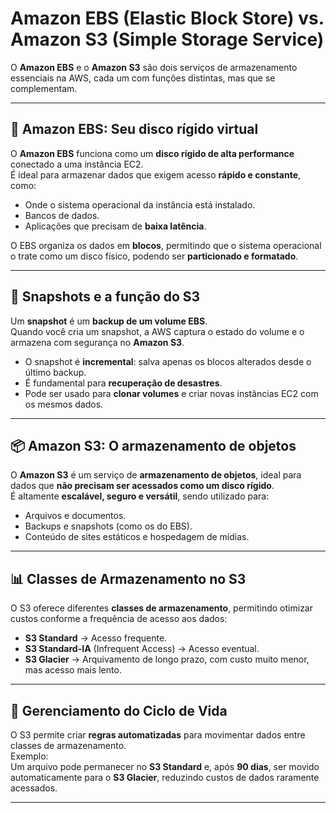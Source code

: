 # Amazon EBS (Elastic Block Store) vs. Amazon S3 (Simple Storage Service)

O **Amazon EBS** e o **Amazon S3** são dois serviços de armazenamento essenciais na AWS, cada um com funções distintas, mas que se complementam.

---

## 🚀 Amazon EBS: Seu disco rígido virtual
O **Amazon EBS** funciona como um **disco rígido de alta performance** conectado a uma instância EC2.  
É ideal para armazenar dados que exigem acesso **rápido e constante**, como:

- Onde o sistema operacional da instância está instalado.  
- Bancos de dados.  
- Aplicações que precisam de **baixa latência**.  

O EBS organiza os dados em **blocos**, permitindo que o sistema operacional o trate como um disco físico, podendo ser **particionado e formatado**.

---

## 💾 Snapshots e a função do S3
Um **snapshot** é um **backup de um volume EBS**.  
Quando você cria um snapshot, a AWS captura o estado do volume e o armazena com segurança no **Amazon S3**.

- O snapshot é **incremental**: salva apenas os blocos alterados desde o último backup.  
- É fundamental para **recuperação de desastres**.  
- Pode ser usado para **clonar volumes** e criar novas instâncias EC2 com os mesmos dados.

---

## 📦 Amazon S3: O armazenamento de objetos
O **Amazon S3** é um serviço de **armazenamento de objetos**, ideal para dados que **não precisam ser acessados como um disco rígido**.  
É altamente **escalável, seguro e versátil**, sendo utilizado para:

- Arquivos e documentos.  
- Backups e snapshots (como os do EBS).  
- Conteúdo de sites estáticos e hospedagem de mídias.  

---

## 📊 Classes de Armazenamento no S3
O S3 oferece diferentes **classes de armazenamento**, permitindo otimizar custos conforme a frequência de acesso aos dados:

- **S3 Standard** → Acesso frequente.  
- **S3 Standard-IA** (Infrequent Access) → Acesso eventual.  
- **S3 Glacier** → Arquivamento de longo prazo, com custo muito menor, mas acesso mais lento.  

---

## 🔄 Gerenciamento do Ciclo de Vida
O S3 permite criar **regras automatizadas** para movimentar dados entre classes de armazenamento.  
Exemplo:  
Um arquivo pode permanecer no **S3 Standard** e, após **90 dias**, ser movido automaticamente para o **S3 Glacier**, reduzindo custos de dados raramente acessados.

---
